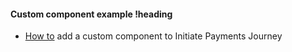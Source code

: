 <!-- .documentation/journeys/custom-component.md -->
#### Custom component example !heading

  - [How to](./apps/golden-sample-app/src/app/custom-payment/README.md) add a custom component to Initiate Payments Journey
